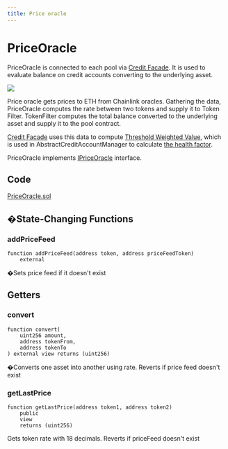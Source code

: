 ```yaml
---
title: Price oracle
---
```


# PriceOracle

PriceOracle is connected to each pool via [Credit Facade](credit/architecture#creditfacade). It is used to evaluate balance on credit accounts converting to the underlying asset.

![](/images/oracle/oraclescheme.png)

Price oracle gets prices to ETH from Chainlink oracles. Gathering the data, PriceOracle computes the rate between two tokens and supply it to Token Filter. TokenFilter computes the total balance converted to the underlying asset and supply it to the pool contract.

[Credit Facade](credit/architecture#creditfacade) uses this data to compute [Threshold Weighted Value](risk/risk.md#threshold-wighted-value), which is used in AbstractCreditAccountManager to calculate [the health factor](credit/architecture).

PriceOracle implements [IPriceOracle](https://github.com/Gearbox-protocol/gearbox-v2/blob/master/contracts/interfaces/IPriceOracle.sol) interface.

## Code

[PriceOracle.sol](https://github.com/Gearbox-protocol/gearbox-contracts/blob/master/contracts/oracles/PriceOracle.sol)

## �State-Changing Functions

### addPriceFeed

```
function addPriceFeed(address token, address priceFeedToken)
    external
```

�Sets price feed if it doesn't exist

## Getters

### convert

```
function convert(
    uint256 amount,
    address tokenFrom,
    address tokenTo
) external view returns (uint256)
```

�Converts one asset into another using rate. Reverts if price feed doesn't exist

### getLastPrice

```
function getLastPrice(address token1, address token2)
    public
    view
    returns (uint256)
```

Gets token rate with 18 decimals. Reverts if priceFeed doesn't exist
